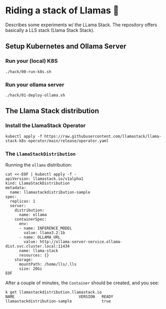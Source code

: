 # Riding a stack of Llamas 🦙

Describes some experiments w/ the LLama Stack. The repository offers basically a LLS stack (Llama Stack Stack).

## Setup Kubernetes and Ollama Server

### Run your (local) K8S

```shell
./hack/00-run-k8s.sh
```

### Run your ollama server

```shell
./hack/01-deploy-ollama.sh
```

## The Llama Stack distribution

### Install the LlamaStack Operator

```
kubectl apply -f https://raw.githubusercontent.com/llamastack/llama-stack-k8s-operator/main/release/operator.yaml
```

### The `LlamaStackDistribution` 

Running the `ollama` distribution:

```shell
cat <<-EOF | kubectl apply -f -
apiVersion: llamastack.io/v1alpha1
kind: LlamaStackDistribution
metadata:
  name: llamastackdistribution-sample
spec:
  replicas: 1
  server:
    distribution:
      name: ollama
    containerSpec:
      env:
      - name: INFERENCE_MODEL
        value: llama3.2:1b
      - name: OLLAMA_URL
        value: http://ollama-server-service.ollama-dist.svc.cluster.local:11434
      name: llama-stack
      resources: {}
    storage:
      mountPath: /home/lls/.lls
      size: 20Gi
EOF
```

After a couple of minutes, the `Container` should be created, and you see:

```
k get llamastackdistribution.llamastack.io
NAME                            VERSION   READY
llamastackdistribution-sample             true
```
